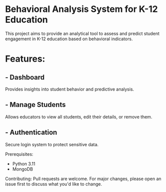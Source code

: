 # Behavioral Analysis System for K-12 Education
This project aims to provide an analytical tool to assess and predict student engagement in K-12 education based on behavioral indicators.

# Features:
## - Dashboard 
Provides insights into student behavior and predictive analysis.
## - Manage Students
Allows educators to view all students, edit their details, or remove them.
## - Authentication
Secure login system to protect sensitive data.

Prerequisites:
- Python 3.11
- MongoDB

Contributing:
Pull requests are welcome. For major changes, please open an issue first to discuss what you'd like to change.
